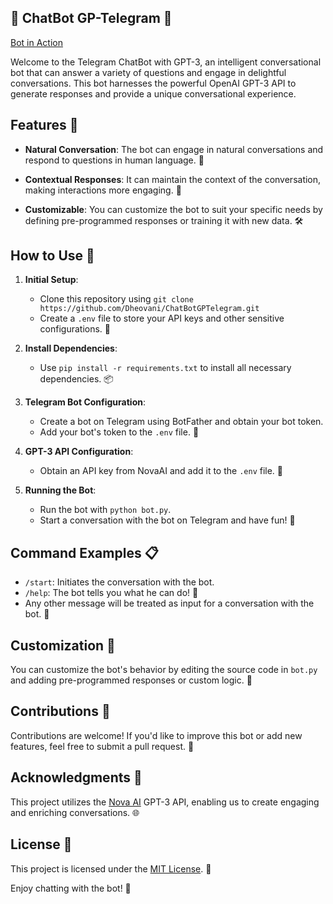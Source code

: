 ## 🤖 ChatBot GP-Telegram 🚀

[Bot in Action](https://github.com/Dheovani/ChatBotGPTelegram/assets/79609196/6a3a707d-c3e9-4801-ac99-df5ed911c0cc)

Welcome to the Telegram ChatBot with GPT-3, an intelligent conversational bot that can answer a variety of questions and engage in delightful conversations. This bot harnesses the powerful OpenAI GPT-3 API to generate responses and provide a unique conversational experience.

## Features 🌟

- **Natural Conversation**: The bot can engage in natural conversations and respond to questions in human language. 💬

- **Contextual Responses**: It can maintain the context of the conversation, making interactions more engaging. 🔄

- **Customizable**: You can customize the bot to suit your specific needs by defining pre-programmed responses or training it with new data. 🛠️

## How to Use 🚀

1. **Initial Setup**:
   - Clone this repository using `git clone https://github.com/Dheovani/ChatBotGPTelegram.git`
   - Create a `.env` file to store your API keys and other sensitive configurations. 🔑

2. **Install Dependencies**:
   - Use `pip install -r requirements.txt` to install all necessary dependencies. 📦

3. **Telegram Bot Configuration**:
   - Create a bot on Telegram using BotFather and obtain your bot token.
   - Add your bot's token to the `.env` file. 🤖

4. **GPT-3 API Configuration**:
   - Obtain an API key from NovaAI and add it to the `.env` file. 🔑

5. **Running the Bot**:
   - Run the bot with `python bot.py`.
   - Start a conversation with the bot on Telegram and have fun! 🎉

## Command Examples 📋

- `/start`: Initiates the conversation with the bot.
- `/help`: The bot tells you what he can do! 🤖
- Any other message will be treated as input for a conversation with the bot. 💬

## Customization 🧩

You can customize the bot's behavior by editing the source code in `bot.py` and adding pre-programmed responses or custom logic. 🧬

## Contributions 🤝

Contributions are welcome! If you'd like to improve this bot or add new features, feel free to submit a pull request. 🙌

## Acknowledgments 🙏

This project utilizes the [Nova AI](https://nova-oss.com/) GPT-3 API, enabling us to create engaging and enriching conversations. 🌐

## License 📜

This project is licensed under the [MIT License](LICENSE). 📄

Enjoy chatting with the bot! 🤗
